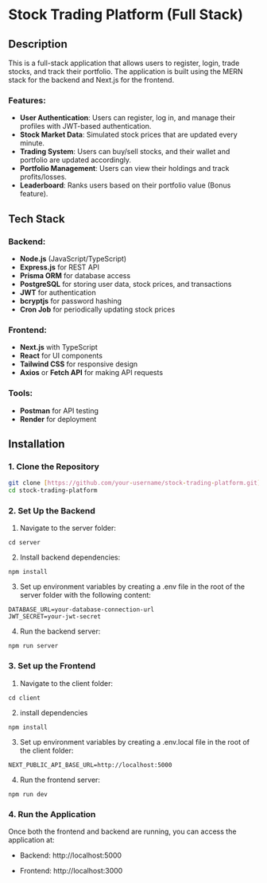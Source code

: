 # Stock Trading Platform (Full Stack)

## Description

This is a full-stack application that allows users to register, login, trade stocks, and track their portfolio. The application is built using the MERN stack for the backend and Next.js for the frontend.

### Features:
- **User Authentication**: Users can register, log in, and manage their profiles with JWT-based authentication.
- **Stock Market Data**: Simulated stock prices that are updated every minute.
- **Trading System**: Users can buy/sell stocks, and their wallet and portfolio are updated accordingly.
- **Portfolio Management**: Users can view their holdings and track profits/losses.
- **Leaderboard**: Ranks users based on their portfolio value (Bonus feature).
  
## Tech Stack

### Backend:
- **Node.js** (JavaScript/TypeScript)
- **Express.js** for REST API
- **Prisma ORM** for database access
- **PostgreSQL** for storing user data, stock prices, and transactions
- **JWT** for authentication
- **bcryptjs** for password hashing
- **Cron Job** for periodically updating stock prices

### Frontend:
- **Next.js** with TypeScript
- **React** for UI components
- **Tailwind CSS** for responsive design
- **Axios** or **Fetch API** for making API requests

### Tools:
- **Postman** for API testing
- **Render** for deployment

## Installation

### 1. Clone the Repository

```bash
git clone [https://github.com/your-username/stock-trading-platform.git](https://github.com/Mallikarjuna-dev/stock-trading-platform.git)
cd stock-trading-platform
```

### 2. Set Up the Backend
1. Navigate to the server folder:
```
cd server
```

2. Install backend dependencies:
```
npm install
```

3. Set up environment variables by creating a .env file in the root of the server folder with the following content:
```
DATABASE_URL=your-database-connection-url
JWT_SECRET=your-jwt-secret
```

4. Run the backend server:
```
npm run server
```

### 3. Set up the Frontend
1. Navigate to the client folder:
```
cd client
```

2. install dependencies
```
npm install
```

3. Set up environment variables by creating a .env.local file in the root of the client folder:
```
NEXT_PUBLIC_API_BASE_URL=http://localhost:5000
```

4. Run the frontend server:
```
npm run dev
```

### 4. Run the Application
Once both the frontend and backend are running, you can access the application at:

* Backend: http://localhost:5000

* Frontend: http://localhost:3000 
